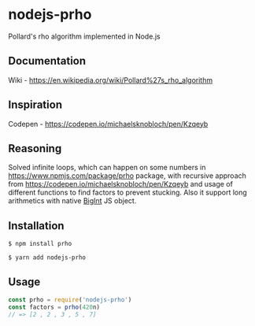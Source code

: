 # nodejs-prho
Pollard's rho algorithm implemented in Node.js

## Documentation
Wiki - https://en.wikipedia.org/wiki/Pollard%27s_rho_algorithm

## Inspiration
Codepen - https://codepen.io/michaelsknobloch/pen/Kzqeyb

## Reasoning
Solved infinite loops, which can happen on some numbers in https://www.npmjs.com/package/prho package, with recursive approach from https://codepen.io/michaelsknobloch/pen/Kzqeyb and usage of different functions to find factors to prevent stucking. Also it support long arithmetics with native [BigInt](https://developer.mozilla.org/ru/docs/Web/JavaScript/Reference/Global_Objects/BigInt) JS object.

## Installation
```console
$ npm install prho
```
```console
$ yarn add nodejs-prho
```

## Usage
```js
const prho = require('nodejs-prho')
const factors = prho(420n)
// => [2 , 2 , 3 , 5 , 7]
```
